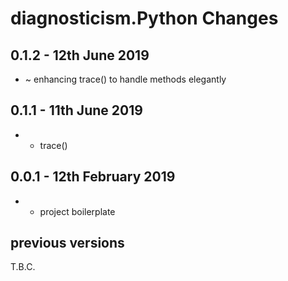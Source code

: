 # **diagnosticism.Python** Changes

## 0.1.2 - 12th June 2019

* ~ enhancing trace() to handle methods elegantly

## 0.1.1 - 11th June 2019

* + trace()

## 0.0.1 - 12th February 2019

* + project boilerplate



## previous versions

T.B.C.



